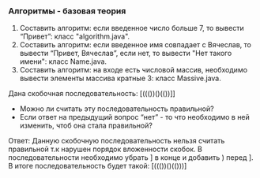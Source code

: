 ### Алгоритмы - базовая теория
1. Составить алгоритм: если введенное число больше 7, то вывести “Привет”: класс "algorithm.java".
2. Составить алгоритм: если введенное имя совпадает с Вячеслав, то вывести “Привет, Вячеслав”, если нет, то вывести "Нет такого имени": класс Name.java.
3. Составить алгоритм: на входе есть числовой массив, необходимо вывести элементы массива кратные 3: класс Massive.java.

Дана скобочная последовательность: [((())()(())]]
- Можно ли считать эту последовательность правильной?
- Если ответ на предыдущий вопрос “нет” - то что необходимо в ней изменить, чтоб она стала правильной?

Ответ: 
Данную скобочную последовательность нельзя считать правильной т.к нарушен порядок вложенности скобок. В последовательности необходимо убрать ] в конце и добавить ) перед ]. В итоге последовательность будет такой: [((())()(()))] 

